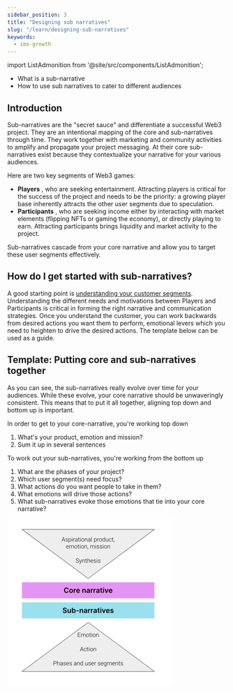 ```yaml
---
sidebar_position: 3
title: "Designing sub narratives"
slug: "/learn/designing-sub-narratives"
keywords:
  - imx-growth
---
```



import ListAdmonition from '@site/src/components/ListAdmonition';

<ListAdmonition>
    <ul>
        <li>What is a sub-narrative</li>
        <li>How to use sub narratives to cater to different audiences</li>
    </ul>
</ListAdmonition>

## Introduction

Sub-narratives are the "secret sauce" and differentiate a successful Web3 project. They are an intentional mapping of the core and sub-narratives through time. They work together with marketing and community activities to amplify and propagate your project messaging. At their core sub-narratives exist because they contextualize your narrative for your various audiences.

Here are two key segments of Web3 games:

- **Players** , who are seeking entertainment. Attracting players is critical for the success of the project and needs to be the priority: a growing player base inherently attracts the other user segments due to speculation.
- **Participants** , who are seeking income either by interacting with market elements (flipping NFTs or gaming the economy), or directly playing to earn. Attracting participants brings liquidity and market activity to the project.

Sub-narratives cascade from your core narrative and allow you to target these user segments effectively.

## How do I get started with sub-narratives?

A good starting point is [understanding your customer segments](../learn/../web3-marketing-and-community/customer-segmentation-in-web3.md). Understanding the different needs and motivations between Players and Participants is critical in forming the right narrative and communication strategies. Once you understand the customer, you can work backwards from desired actions you want them to perform, emotional levers which you need to heighten to drive the desired actions. The template below can be used as a guide.

## Template: Putting core and sub-narratives together

As you can see, the sub-narratives really evolve over time for your audiences. While these evolve, your core narrative should be unwaveringly consistent. This means that to put it all together, aligning top down and bottom up is important.

In order to get to your core-narrative, you're working top down

1. What's your product, emotion and mission?
2. Sum it up in several sentences

To work out your sub-narratives, you're working from the bottom up

1. What are the phases of your project?
2. Which user segment(s) need focus?
3. What actions do you want people to take in them?
4. What emotions will drive those actions?
5. What sub-narratives evoke those emotions that tie into your core narrative?

![](../../../../../../static/img/learn/narrative_diagram.png)

